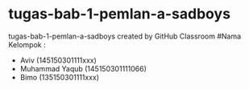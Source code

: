 # tugas-bab-1-pemlan-a-sadboys
tugas-bab-1-pemlan-a-sadboys created by GitHub Classroom
#Nama Kelompok :   
- Aviv (145150301111xxx)
- Muhammad Yaqub (145150301111066)
- Bimo (135150301111xxx)

